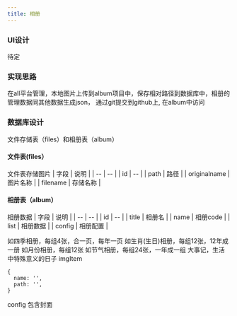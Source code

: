 ```yaml
---
title: 相册
---
```

### UI设计
待定

### 实现思路
在all平台管理，本地图片上传到album项目中，保存相对路径到数据库中，相册的管理数据同其他数据生成json，
通过git提交到github上, 在album中访问

### 数据库设计
文件存储表（files）和相册表（album）
#### 文件表(files）
文件表存储图片
| 字段 | 说明 |
| -- | -- |
| id | -- |
| path | 路径 |
| originalname | 图片名称 |
| filename | 存储名称 |

#### 相册表（album）
相册数据
| 字段 | 说明 |
| -- | -- |
| id | -- |
| title | 相册名 |
| name | 相册code |
| list | 相册数据 |
| config | 相册配置 |

如四季相册，每组4张，合一页，每年一页
如生肖(生日)相册，每组12张，12年成一册
如月份相册，每组12张
如节气相册，每组24张，一年成一组
大事记，生活中特殊意义的日子
imgItem
```
{
  name: '',
  path: '',
}
```
config 包含封面

